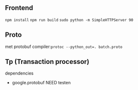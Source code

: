 ## Frontend

`npm install`
`npm run build`
`sudo python -m SimpleHTTPServer 90`

## Proto

met protobuf compiler:`protoc --python_out=. batch.proto`

## Tp (Transaction processor)

dependencies

* google.protobuf NEED testen